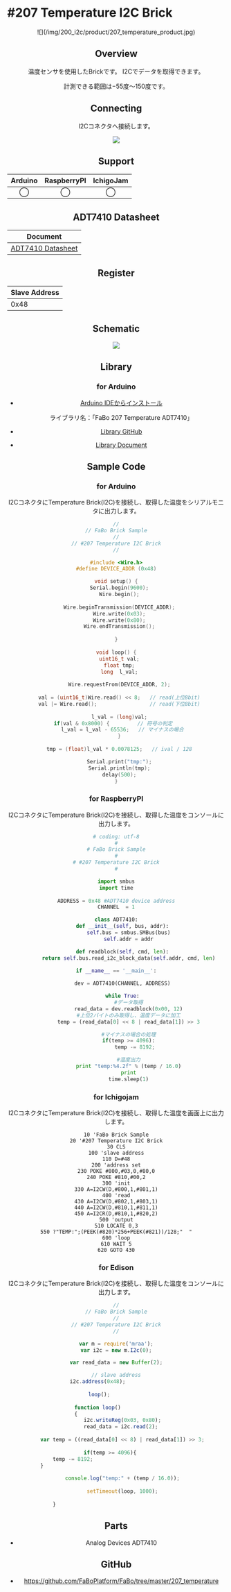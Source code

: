 # #207 Temperature I2C Brick

<center>![](/img/200_i2c/product/207_temperature_product.jpg)
<!--COLORME-->

## Overview
温度センサを使用したBrickです。
I2Cでデータを取得できます。

計測できる範囲は−55度〜150度です。

## Connecting
I2Cコネクタへ接続します。

![](/img/200_i2c/connect/207_temperature_connect.jpg)

## Support
|Arduino|RaspberryPI|IchigoJam|
|:--:|:--:|:--:|
|◯|◯|◯|

## ADT7410 Datasheet
| Document |
| -- |
| [ADT7410 Datasheet](http://www.analog.com/media/en/technical-documentation/data-sheets/ADT7410.pdf) |

## Register
| Slave Address |
| -- |
| 0x48 |

## Schematic
![](/img/200_i2c/schematic/207_temperature_schematic.png)

## Library
### for Arduino
- [Arduino IDEからインストール](http://fabo.io/library_install.html)

  ライブラリ名：「FaBo 207 Temperature ADT7410」

- [Library GitHub](https://github.com/FaBoPlatform/FaBoTemperature-ADT7410-Library)
- [Library Document](http://fabo.io/doxygen/FaBoTemperature-ADT7410-Library/)

## Sample Code
### for Arduino
I2CコネクタにTemperature Brick(I2C)を接続し、取得した温度をシリアルモニタに出力します。
```c
//
// FaBo Brick Sample
//
// #207 Temperature I2C Brick
//

#include <Wire.h>
#define DEVICE_ADDR (0x48)

void setup() {
  Serial.begin(9600);
  Wire.begin();
 
  Wire.beginTransmission(DEVICE_ADDR);
  Wire.write(0x03);
  Wire.write(0x80);
  Wire.endTransmission();
 
}
 
void loop() {
  uint16_t val;
  float tmp;
  long  l_val;
  
  Wire.requestFrom(DEVICE_ADDR, 2);
  
  val = (uint16_t)Wire.read() << 8;   // read(上位8bit)
  val |= Wire.read();                 // read(下位8bit)
 
  l_val = (long)val;
  if(val & 0x8000) {         // 符号の判定    
    l_val = l_val - 65536;   // マイナスの場合
  }
 
  tmp = (float)l_val * 0.0078125;   // ival / 128

  Serial.print("tmp:");
  Serial.println(tmp);
  delay(500);
}

```

### for RaspberryPI
I2CコネクタにTemperature Brick(I2C)を接続し、取得した温度をコンソールに出力します。

```python
# coding: utf-8
#
# FaBo Brick Sample
#
# #207 Temperature I2C Brick
#

import smbus
import time
  
ADDRESS = 0x48 #ADT7410 device address
CHANNEL  = 1

class ADT7410:
    def __init__(self, bus, addr):
        self.bus = smbus.SMBus(bus)
        self.addr = addr

    def readblock(self, cmd, len):
        return self.bus.read_i2c_block_data(self.addr, cmd, len)
 
if __name__ == '__main__':

    dev = ADT7410(CHANNEL, ADDRESS)

    while True:
        #データ取得
        read_data = dev.readblock(0x00, 12)
        #上位2バイトのみ取得し、温度データに加工
        temp = (read_data[0] << 8 | read_data[1]) >> 3

        #マイナスの場合の処理
        if(temp >= 4096):
            temp -= 8192;

        #温度出力
        print "temp:%4.2f" % (temp / 16.0)
        print
        time.sleep(1)
```
### for Ichigojam
I2CコネクタにTemperature Brick(I2C)を接続し、取得した温度を画面上に出力します。
```
10 'FaBo Brick Sample
20 '#207 Temperature I2C Brick
30 CLS
100 'slave address
110 D=#48
200 'address set
230 POKE #800,#03,0,#80,0
240 POKE #810,#00,2
300 'init
330 A=I2CW(D,#800,1,#801,1)
400 'read
430 A=I2CW(D,#802,1,#803,1)
440 A=I2CW(D,#810,1,#811,1)
450 A=I2CR(D,#810,1,#820,2)
500 'output
510 LOCATE 0,3
550 ?"TEMP:";(PEEK(#820)*256+PEEK(#821))/128;"  "
600 'loop
610 WAIT 5
620 GOTO 430
```


### for Edison
I2CコネクタにTemperature Brick(I2C)を接続し、取得した温度をコンソールに出力します。
```javascript
//
// FaBo Brick Sample
//
// #207 Temperature I2C Brick
//

var m = require('mraa');
var i2c = new m.I2c(0);

var read_data = new Buffer(2);

// slave address
i2c.address(0x48);            
                                                         
loop();           
                           
function loop()            
{                          
    i2c.writeReg(0x03, 0x80);
    read_data = i2c.read(2); 
                            
    var temp = ((read_data[0] << 8) | read_data[1]) >> 3;
                                                         
    if(temp >= 4096){        
        temp -= 8192;                                    
    }                                                    
                                                         
    console.log("temp:" + (temp / 16.0));
                                         
    setTimeout(loop, 1000);
                                         
}                                        

```

## Parts
- Analog Devices ADT7410

## GitHub
- https://github.com/FaBoPlatform/FaBo/tree/master/207_temperature
